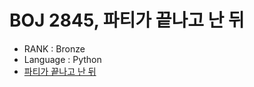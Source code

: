 # BOJ 2845, 파티가 끝나고 난 뒤

- RANK : Bronze
- Language : Python
- [파티가 끝나고 난 뒤]('https://gsmesie692.tistory.com/113')
